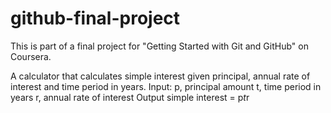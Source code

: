 # github-final-project
This is part of a final project for "Getting Started with Git and GitHub" on Coursera.  

A calculator that calculates simple interest given principal, annual rate of interest and time period in years.
Input:
   p, principal amount
   t, time period in years
   r, annual rate of interest
Output
   simple interest = p*t*r
